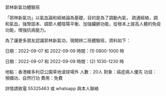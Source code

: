郭林新氣功體驗班

「郭林新氣功」以氣血論和經絡論為基礎，目的是為了調動內氣， 疏通經絡，調和氣血，強腎固本、調節人體陰陽平衡、加強臟腑功能，從根本上提高人體的免疫功能，增強抗病能力。

為了讓更多朋友認識郭林新氣功，現開辨二班體驗班，資料如下：

日期：2022-09-07 和 2022-09-09
時間：(1) 0800-1000 時

日期：2022-09-07 和 2022-09-09
時間：(2) 1030-1230 時

地點：香港維多利亞公園草地滾球場外
人數：20人
對象：癌症病人優先
功目：預備功、自然行功
費用：免費

詳情請致電 55325463 或 whatsapp 與本人聯絡
